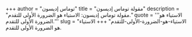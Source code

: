 +++
author = "توماس إديسون"
title = "مقولة توماس إديسون"
description = "مقولة توماس إديسون: الاستياء هو الضرورة الأولى للتقدم."
quote = '''الاستياء هو الضرورة الأولى للتقدم.'''
slug = "الاستياء-هو-الضرورة-الأولى-للتقدم"
+++
الاستياء هو الضرورة الأولى للتقدم.
